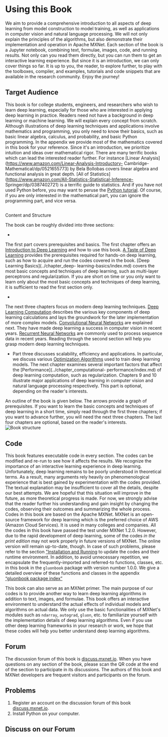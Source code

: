 # Using this Book

We aim to provide a comprehensive introduction to all aspects
of deep learning from model construction to model training, as well as
applications in computer vision and natural language processing. We will not
only explain the principles of the algorithms, but also demonstrate their
implementation and operation in Apache MXNet. Each section of the book is a
Jupyter notebook,  combining text, formulae, images, code, and running results.
Not only can you read them directly, but you can run them to get an interactive
learning experience. But since it is an introduction, we can only cover things
so far. It is up to you, the reader, to explore further, to play with the
toolboxes, compiler, and examples, tutorials and code snippets that are
available in the research community. Enjoy the journey!

## Target Audience
This book is for college students, engineers, and researchers who wish to learn
deep learning, especially for those who are interested in applying deep learning
in practice. Readers need not have a background in deep learning or machine
learning. We will explain every concept from scratch. Although illustrations of
deep learning techniques and applications involve mathematics and programming,
you only need to know their basics, such as basic linear algebra, calculus, and
probability, and basic Python programming. In the appendix we provide most of
the mathematics covered in this book for your reference. Since it's an
introduction, we prioritize intuition and ideas over mathematical rigor. There
are many terrific books which can lead the interested reader further. For
instance [Linear Analysis](https://www.amazon.com/Linear-Analysis-Introductory-
Cambridge-Mathematical/dp/0521655773) by Bela Bollobas covers linear algebra and
functional analysis in great depth. [All of
Statistics](https://www.amazon.com/All-Statistics-Statistical-Inference-
Springer/dp/0387402721) is a terrific guide to statistics. And if you have not
used Python before, you may want to peruse the [Python
tutorial](http://learnpython.org/). Of course, if you are only interested in the
mathematical part, you can ignore the programming part, and vice versa.


##
Content and Structure

The book can be roughly divided into three sections:

*
The first part covers prerequisites and basics. The first chapter offers an
[Introduction to Deep Learning](../chapter_introduction/index.md) and how to use
this book. [A Taste of Deep Learning](../chapter_crashcourse/index.md) provides
the prerequisites required for hands-on deep learning, such as how to acquire
and run the codes covered in the book.  [Deep Learning Basics](../chapter_deep-
learning-basics/index.md) covers the most basic concepts and techniques of deep
learning, such as multi-layer perceptrons and regularization. If you are short
on time or you only want to learn only about the most basic concepts and
techniques of deep learning, it is sufficient to read the first section only.

*
The next three chapters focus on modern deep learning techniques. [Deep Learning
Computation](../chapter_deep-learning-computation/index.md) describes the
various key components of deep learning calculations and lays the groundwork for
the later implementation of more complex models. [Convolutional Neural
Networks](../chapter_convolutional-neural-networks/index.md) are explained next.
They have made deep learning a success in computer vision in recent years.
[Recurrent Neural Networks](../chapter_recurrent-neural-networks/index.md) are
commonly used to process sequence data in recent years. Reading through the
second section will help you grasp modern deep learning techniques.

* Part
three discusses scalability, efficiency and applications. In particular, we
discuss various [Optimization Algorithms](../chapter_optimization/index.md) used
to train deep learning models. The next chapter examines several important
factors that affect the [Performance](../chapter_computational-
performance/index.md) of deep learning computation, such as regularization.
Chapters 9 and 10  illustrate major applications of deep learning in computer
vision and natural language processing respectively. This part is optional,
depending on the reader's interests.

An outline of the book is given below. The
arrows provide a graph of prerequisites. If you want to learn the basic concepts
and techniques of deep learning in a short time, simply read through the first
three chapters; if you want to advance further, you will need the next three
chapters. The last four chapters are optional, based on the reader's interests.
![Book structure](../img/book-org.svg)


## Code

This book features executable
code in every section. The codes can be modified and re-run to see how it
affects the results. We recognize the importance of an interactive learning
experience in deep learning. Unfortunately, deep learning remains to be poorly
understood in theoretical terms. As a result, many arguments rely heavily on
phenomenological experience that is best gained by experimentation with the
codes provided. The textual explanation may be insufficient to cover all the
details, despite our best attempts. We are hopeful that this situation will
improve in the future, as more theoretical progress is made. For now, we
strongly advise that the reader further his understanding and gain insight by
changing the codes, observing their outcomes and summarizing the whole process.
Codes in this book are based on the Apache MXNet. MXNet is an open-source
framework for deep learning  which is the preferred choice of AWS (Amazon Cloud
Services). It is used in many colleges and companies. All the codes in this book
have passed the test under MXNet 1.2.0. However, due to the rapid development of
deep learning, some of the codes *in the print edition* may not work properly in
future versions of MXNet. The online version will remain up-to-date, though. In
case of such problems, please refer to the section ["Installation and
Running](../chapter_prerequisite/install.md) to update the codes and their
runtime environment. In addition, to avoid unnecessary repetition, we
encapsulate the frequently-imported and referred-to functions, classes, etc. in
this book in the `gluonbook` package with version number 1.0.0.  We give a
detailed overview of these functions and classes in the appendix [“gluonbook
package index”](../chapter_appendix/gluonbook.md)

This book can also serve as
an MXNet primer. The main purpose of our codes is to provide another way to
learn deep learning algorithms in addition to text, images, and formulae. This
book offers an interactive environment to understand the actual effects of
individual models and algorithms on actual data. We only use the basic
functionalities of MXNet's modules such as `ndarray`, `autograd`, `gluon`, etc.
to familiarize yourself with the implementation details of deep learning
algorithms. Even if you use other deep learning frameworks in your research or
work, we hope that these codes will help you better understand deep learning
algorithms.

## Forum

The discussion forum of this book is
[discuss.mxnet.io](https://discuss.mxnet.io/). When you have questions on any
section of the book, please scan the QR code at the end of the section to
participate in its discussions. The authors of this book and MXNet developers
are frequent visitors and participants on the forum.

## Problems

1. Register
an account on the discussion forum of this book
[discuss.mxnet.io](https://discuss.mxnet.io/).
1. Install Python on your
computer.

## Discuss on our Forum

<div id="discuss" topic_id="2311"></div>
